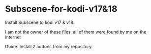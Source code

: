 # Subscene-for-kodi-v17&18
Install Subscene to kodi v17 & v18. 


I am not the owner of these files, all of them were found by me on the internet





Guide:
Install 2 addons from my repository.
